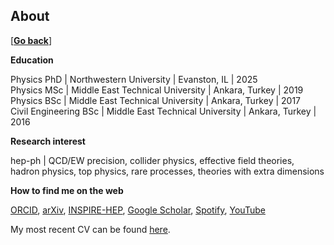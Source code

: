 ## About

\[[__Go back__](https://kagsimsek.github.io)\]

**Education**

Physics PhD | Northwestern University | Evanston, IL | 2025 <br>
Physics MSc | Middle East Technical University | Ankara, Turkey | 2019 <br>
Physics BSc | Middle East Technical University | Ankara, Turkey | 2017 <br>
Civil Engineering BSc | Middle East Technical University | Ankara, Turkey | 2016 <br>

**Research interest**

hep-ph | QCD/EW precision, collider physics, effective field theories, hadron physics, top physics, rare processes, theories with extra dimensions

**How to find me on the web**

[ORCID](https://orcid.org/0000-0003-1741-8908), 
[arXiv](https://arxiv.org/a/simsek_k_1.html), 
[INSPIRE-HEP](https://inspirehep.net/literature?q=a%20Kagan.Simsek.1), 
[Google Scholar](https://scholar.google.com/citations?hl=en&user=XZGHBbcAAAAJ), 
[Spotify](https://open.spotify.com/artist/61Bqs23yCeYVBvbNtuA5tk?si=S67Hi7erRtq6dhJxLKoM9Q),
[YouTube](https://www.youtube.com/@pianofalan) 

  
My most recent CV can be found [here](./files/cv/cv.pdf).
